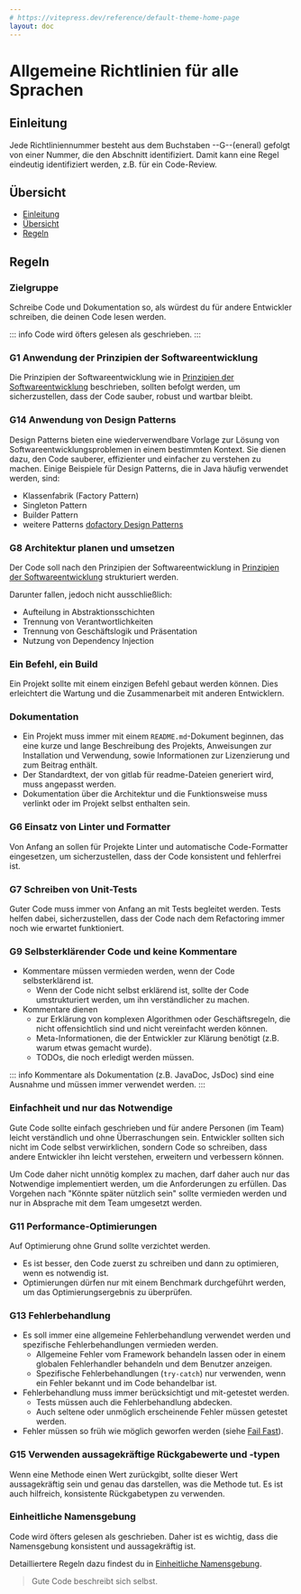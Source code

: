 ```yaml
---
# https://vitepress.dev/reference/default-theme-home-page
layout: doc
---
```


# Allgemeine Richtlinien für alle Sprachen

## Einleitung

Jede Richtliniennummer besteht aus dem Buchstaben --G--(eneral) gefolgt von einer Nummer, die den Abschnitt identifiziert. Damit kann eine Regel eindeutig identifiziert werden, z.B. für ein Code-Review.

## Übersicht

<!-- TOC depthfrom:2 depthto:2 -->

- [Einleitung](#einleitung)
- [Übersicht](#%C3%BCbersicht)
- [Regeln](#regeln)

<!-- /TOC -->

<!--
Uniformes Benennungsschema
Law of Demeter

-->

## Regeln

### Zielgruppe

Schreibe Code und Dokumentation so, als würdest du für andere Entwickler schreiben, die deinen Code lesen werden.

::: info
Code wird öfters gelesen als geschrieben.
:::

### G1 Anwendung der Prinzipien der Softwareentwicklung

Die Prinzipien der Softwareentwicklung wie in [Prinzipien der Softwareentwicklung](../2.principles/) beschrieben, sollten befolgt werden, um sicherzustellen, dass der Code sauber, robust und wartbar bleibt.

### G14 Anwendung von Design Patterns

Design Patterns bieten eine wiederverwendbare Vorlage zur Lösung von Softwareentwicklungsproblemen in einem bestimmten Kontext. Sie dienen dazu, den Code sauberer, effizienter und einfacher zu verstehen zu machen. Einige Beispiele für Design Patterns, die in Java häufig verwendet werden, sind:

- Klassenfabrik (Factory Pattern)
- Singleton Pattern
- Builder Pattern
- weitere Patterns [dofactory Design Patterns](https://www.dofactory.com/javascript/design-patterns)

### G8 Architektur planen und umsetzen

Der Code soll nach den Prinzipien der Softwareentwicklung in [Prinzipien der Softwareentwicklung](../2.principles/) strukturiert werden.

Darunter fallen, jedoch nicht ausschließlich:

- Aufteilung in Abstraktionsschichten
- Trennung von Verantwortlichkeiten
- Trennung von Geschäftslogik und Präsentation
- Nutzung von Dependency Injection

### Ein Befehl, ein Build

Ein Projekt sollte mit einem einzigen Befehl gebaut werden können. Dies erleichtert die Wartung und die Zusammenarbeit mit anderen Entwicklern.

### Dokumentation

- Ein Projekt muss immer mit einem `README.md`-Dokument beginnen, das eine kurze und lange Beschreibung des Projekts, Anweisungen zur Installation und Verwendung, sowie Informationen zur Lizenzierung und zum Beitrag enthält.
- Der Standardtext, der von gitlab für readme-Dateien generiert wird, muss angepasst werden.
- Dokumentation über die Architektur und die Funktionsweise muss verlinkt oder im Projekt selbst enthalten sein.

### G6 Einsatz von Linter und Formatter

Von Anfang an sollen für Projekte Linter und automatische Code-Formatter eingesetzen, um sicherzustellen, dass der Code konsistent und fehlerfrei ist.

### G7 Schreiben von Unit-Tests

Guter Code muss immer von Anfang an mit Tests begleitet werden.
Tests helfen dabei, sicherzustellen, dass der Code nach dem Refactoring immer noch wie erwartet funktioniert.

### G9 Selbsterklärender Code und keine Kommentare

- Kommentare müssen vermieden werden, wenn der Code selbsterklärend ist.
  - Wenn der Code nicht selbst erklärend ist, sollte der Code umstrukturiert werden, um ihn verständlicher zu machen.
- Kommentare dienen
  - zur Erklärung von komplexen Algorithmen oder Geschäftsregeln, die nicht offensichtlich sind und nicht vereinfacht werden können.
  - Meta-Informationen, die der Entwickler zur Klärung benötigt (z.B. warum etwas gemacht wurde).
  - TODOs, die noch erledigt werden müssen.

::: info
Kommentare als Dokumentation (z.B. JavaDoc, JsDoc) sind eine Ausnahme und müssen immer verwendet werden.
:::

### Einfachheit und nur das Notwendige

Gute Code sollte einfach geschrieben und für andere Personen (im Team) leicht verständlich und ohne Überraschungen sein.
Entwickler sollten sich nicht im Code selbst verwirklichen, sondern Code so schreiben, dass andere Entwickler ihn leicht verstehen, erweitern und verbessern können.

Um Code daher nicht unnötig komplex zu machen, darf daher auch nur das Notwendige implementiert werden, um die Anforderungen zu erfüllen.
Das Vorgehen nach "Könnte später nützlich sein" sollte vermieden werden und nur in Absprache mit dem Team umgesetzt werden.

### G11 Performance-Optimierungen

Auf Optimierung ohne Grund sollte verzichtet werden.

- Es ist besser, den Code zuerst zu schreiben und dann zu optimieren, wenn es notwendig ist.
- Optimierungen dürfen nur mit einem Benchmark durchgeführt werden, um das Optimierungsergebnis zu überprüfen.

### G13 Fehlerbehandlung

- Es soll immer eine allgemeine Fehlerbehandlung verwendet werden und spezifische Fehlerbehandlungen vermieden werden.
  - Allgemeine Fehler vom Framework behandeln lassen oder in einem globalen Fehlerhandler behandeln und dem Benutzer anzeigen.
  - Spezifische Fehlerbehandlungen (`try-catch`) nur verwenden, wenn ein Fehler bekannt und im Code behandelbar ist.
- Fehlerbehandlung muss immer berücksichtigt und mit-getestet werden.
  - Tests müssen auch die Fehlerbehandlung abdecken.
  - Auch seltene oder unmöglich erscheinende Fehler müssen getestet werden.
- Fehler müssen so früh wie möglich geworfen werden (siehe [Fail Fast](../2.principles/#fail-fast)).

### G15 Verwenden aussagekräftige Rückgabewerte und -typen

Wenn eine Methode einen Wert zurückgibt, sollte dieser Wert aussagekräftig sein und genau das darstellen, was die Methode tut. Es ist auch hilfreich, konsistente Rückgabetypen zu verwenden.

### Einheitliche Namensgebung

Code wird öfters gelesen als geschrieben.
Daher ist es wichtig, dass die Namensgebung konsistent und aussagekräftig ist.

Detailliertere Regeln dazu findest du in [Einheitliche Namensgebung](./naming.md).

> Gute Code beschreibt sich selbst.

